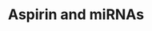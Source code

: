 ---
annotations:
- id: PW:0000808
  parent: regulatory pathway
  type: Pathway Ontology
  value: microRNA pathway
- id: PW:0001613
  parent: drug pathway
  type: Pathway Ontology
  value: acetylsalicylic acid drug pathway
authors:
- Aminkhazeei
- Fehrhart
- L Dupuis
- Egonw
- Khanspers
- Eweitz
citedin: ''
communities:
- ONTOX
description: Aspirin effects on miRNAs.
last-edited: 2024-07-21
ndex: 94b15345-8b6c-11eb-9e72-0ac135e8bacf
organisms:
- Homo sapiens
redirect_from:
- /index.php/Pathway:WP4707
- /instance/WP4707
- /instance/WP4707_r134316
revision: r134316
schema-jsonld:
- '@context': https://schema.org/
  '@id': https://wikipathways.github.io/pathways/WP4707.html
  '@type': Dataset
  creator:
    '@type': Organization
    name: WikiPathways
  description: Aspirin effects on miRNAs.
  keywords:
  - ABCC4
  - Acetylsalicylic acid
  - MVD
  - NFKB1
  - NOS3
  - PDK1
  - PPARA
  - PTGS1
  - PTGS2
  - VEGFA
  - WNT1
  license: CC0
  name: Aspirin and miRNAs
seo: CreativeWork
title: Aspirin and miRNAs
wpid: WP4707
---